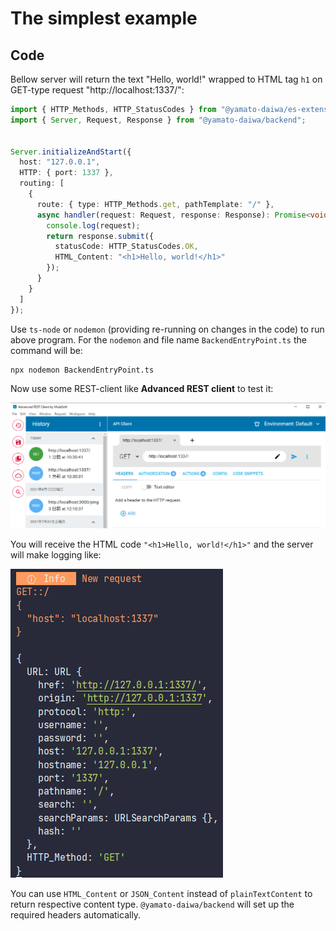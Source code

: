 # The simplest example

## Code

Bellow server will return the text "Hello, world!" wrapped to HTML tag `h1` on GET-type request "http://localhost:1337/":

```typescript
import { HTTP_Methods, HTTP_StatusCodes } from "@yamato-daiwa/es-extensions";
import { Server, Request, Response } from "@yamato-daiwa/backend";


Server.initializeAndStart({
  host: "127.0.0.1",
  HTTP: { port: 1337 },
  routing: [
    {
      route: { type: HTTP_Methods.get, pathTemplate: "/" },
      async handler(request: Request, response: Response): Promise<void> {
        console.log(request);
        return response.submit({
          statusCode: HTTP_StatusCodes.OK,
          HTML_Content: "<h1>Hello, world!</h1>"
        });
      }
    }
  ]
});
```


Use `ts-node` or `nodemon` (providing re-running on changes in the code) to run above program.
For the `nodemon` and file name `BackendEntryPoint.ts` the command will be:

```
npx nodemon BackendEntryPoint.ts
```

Now use some REST-client like **Advanced REST client** to test it:

![Example](Images/HelloWorld-REST_Cliend.png)

You will receive the HTML code `"<h1>Hello, world!</h1>"` and the server will make logging like:

![img.png](Images/HelloWorld-ConsoleOutput.png)

You can use `HTML_Content` or `JSON_Content` instead of `plainTextContent` to return respective content type.
`@yamato-daiwa/backend` will set up the required headers automatically.
